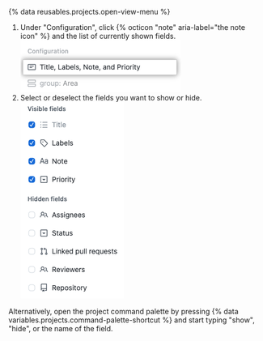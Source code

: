 {% data reusables.projects.open-view-menu %}
1. Under "Configuration", click {% octicon "note" aria-label="the note icon" %} and the list of currently shown fields.
   ![Screenshot showing show and hide fields menu option](/assets/images/help/projects-v2/show-hide-fields-menu-item.png)
1. Select or deselect the fields you want to show or hide.
   ![Screenshot showing show and hide fields menu](/assets/images/help/projects-v2/show-hide-fields.png)

Alternatively, open the project command palette by pressing {% data variables.projects.command-palette-shortcut %} and start typing "show", "hide", or the name of the field.

